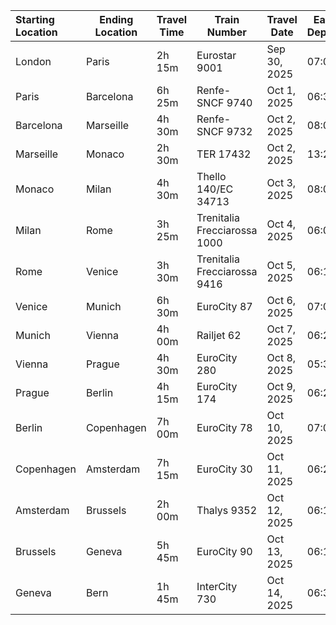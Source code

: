 | Starting Location | Ending Location | Travel Time | Train Number | Travel Date   | Earliest Departure | Website Link         |
:-------------------|-----------------|-------------|--------------|---------------|--------------------|----------------------|
| London            | Paris           | 2h 15m      | Eurostar 9001| Sep 30, 2025  | 07:01              | [London-Paris](https://www.eurail.com/en/get-inspired/trains/routes/london-paris) |
| Paris             | Barcelona       | 6h 25m      | Renfe-SNCF 9740| Oct 1, 2025   | 06:38              | [Paris-Barcelona](https://www.eurail.com/en/get-inspired/trains/routes/paris-barcelona) |
| Barcelona         | Marseille       | 4h 30m      | Renfe-SNCF 9732| Oct 2, 2025   | 08:00              | [Barcelona-Marseille](https://www.eurail.com/en/get-inspired/trains/routes/barcelona-marseille) |
| Marseille         | Monaco          | 2h 30m      | TER 17432    | Oct 2, 2025   | 13:28              | [Marseille-Monaco](https://www.eurail.com/en/get-inspired/trains/routes/marseille-monaco) |
| Monaco            | Milan           | 4h 30m      | Thello 140/EC 34713| Oct 3, 2025 | 08:00 | [Monaco-Milan](https://www.eurail.com/en/get-inspired/trains/routes/monaco-milan) |
| Milan             | Rome            | 3h 25m      | Trenitalia Frecciarossa 1000 | Oct 4, 2025 | 06:00 | [Milan-Rome](https://www.eurail.com/en/get-inspired/trains/routes/milan-rome) |
| Rome              | Venice          | 3h 30m      | Trenitalia Frecciarossa 9416 | Oct 5, 2025 | 06:15 | [Rome-Venice](https://www.eurail.com/en/get-inspired/trains/routes/rome-venice) |
| Venice            | Munich          | 6h 30m      | EuroCity 87  | Oct 6, 2025   | 07:05              | [Venice-Munich](https://www.eurail.com/en/get-inspired/trains/routes/venice-munich) |
| Munich            | Vienna          | 4h 00m      | Railjet 62   | Oct 7, 2025   | 06:23              | [Munich-Vienna](https://www.eurail.com/en/get-inspired/trains/routes/munich-vienna) |
| Vienna            | Prague          | 4h 30m      | EuroCity 280 | Oct 8, 2025   | 05:39              | [Vienna-Prague](https://www.eurail.com/en/get-inspired/trains/routes/vienna-prague) |
| Prague            | Berlin          | 4h 15m      | EuroCity 174 | Oct 9, 2025   | 06:26              | [Prague-Berlin](https://www.eurail.com/en/get-inspired/trains/routes/prague-berlin) |
| Berlin            | Copenhagen      | 7h 00m      | EuroCity 78  | Oct 10, 2025  | 07:06              | [Berlin-Copenhagen](https://www.eurail.com/en/get-inspired/trains/routes/berlin-copenhagen) |
| Copenhagen        | Amsterdam       | 7h 15m      | EuroCity 30  | Oct 11, 2025  | 06:26              | [Copenhagen-Amsterdam](https://www.eurail.com/en/get-inspired/trains/routes/copenhagen-amsterdam) |
| Amsterdam         | Brussels        | 2h 00m      | Thalys 9352  | Oct 12, 2025  | 06:15              | [Amsterdam-Brussels](https://www.eurail.com/en/get-inspired/trains/routes/amsterdam-brussels) |
| Brussels          | Geneva          | 5h 45m      | EuroCity 90  | Oct 13, 2025  | 06:17              | [Brussels-Geneva](https://www.eurail.com/en/get-inspired/trains/routes/brussels-geneva) |
| Geneva            | Bern            | 1h 45m      | InterCity 730| Oct 14, 2025  | 06:33              | [Geneva-Bern](https://www.eurail.com/en/get-inspired/trains/routes/geneva-bern) |
